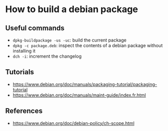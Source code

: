 # How to build a debian package
## Useful commands
* `dpkg-buildpackage -us -uc`: build the current package
* `dpkg -c package.deb`: inspect the contents of a debian package without installing it
* `dch -i`: increment the changelog
## Tutorials
* https://www.debian.org/doc/manuals/packaging-tutorial/packaging-tutorial
* https://www.debian.org/doc/manuals/maint-guide/index.fr.html
## References
* https://www.debian.org/doc/debian-policy/ch-scope.html

